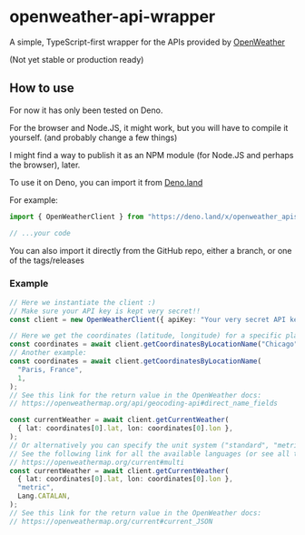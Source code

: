 # openweather-api-wrapper

A simple, TypeScript-first wrapper for the APIs provided by
[OpenWeather](https://openweathermap.org/)

(Not yet stable or production ready)

## How to use

For now it has only been tested on Deno.

For the browser and Node.JS, it might work, but you will have to compile it
yourself. (and probably change a few things)

I might find a way to publish it as an NPM module (for Node.JS and perhaps the
browser), later.

To use it on Deno, you can import it from
[Deno.land](https://deno.land/x/openweather_apis_wrapper)

For example:

```ts
import { OpenWeatherClient } from "https://deno.land/x/openweather_apis_wrapper@v0.1.1/mod.ts";

// ...your code
```

You can also import it directly from the GitHub repo, either a branch, or one of
the tags/releases

### Example

```ts
// Here we instantiate the client :)
// Make sure your API key is kept very secret!!
const client = new OpenWeatherClient({ apiKey: "Your very secret API key" });

// Here we get the coordinates (latitude, longitude) for a specific place
const coordinates = await client.getCoordinatesByLocationName("Chicago", 1);
// Another example:
const coordinates = await client.getCoordinatesByLocationName(
  "Paris, France",
  1,
);
// See this link for the return value in the OpenWeather docs:
// https://openweathermap.org/api/geocoding-api#direct_name_fields

const currentWeather = await client.getCurrentWeather(
  { lat: coordinates[0].lat, lon: coordinates[0].lon },
);
// Or alternatively you can specify the unit system ("standard", "metric", "imperial"), and the language using the Lang enum
// See the following link for all the available languages (or see all the availables values in the Lang enum):
// https://openweathermap.org/current#multi
const currentWeather = await client.getCurrentWeather(
  { lat: coordinates[0].lat, lon: coordinates[0].lon },
  "metric",
  Lang.CATALAN,
);
// See this link for the return value in the OpenWeather docs:
// https://openweathermap.org/current#current_JSON
```
